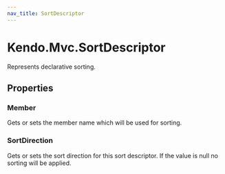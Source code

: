 ```yaml
---
nav_title: SortDescriptor
---
```


# Kendo.Mvc.SortDescriptor
Represents declarative sorting.



## Properties


### Member

Gets or sets the member name which will be used for sorting.

### SortDirection

Gets or sets the sort direction for this sort descriptor. If the value is null
            no sorting will be applied.




